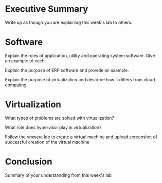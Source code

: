 
# Executive Summary

Write up as though you are explaining this week's lab to others.

# Software
Explain the roles of application, utility and operating system software.  Give an example of each. 
 

Explain the purpose of ERP software and provide an example. 
 

Explain the purpose of virtualization and describe how it differs from cloud computing. 


# Virtualization
What types of problems are solved with virtualization? 
 

What role does hypervisor play in virtualization? 

Follow the vmware lab to create a virtual machine and upload screenshot of successful creation of the virtual machine

# Conclusion

Summary of your understanding from this week's lab
